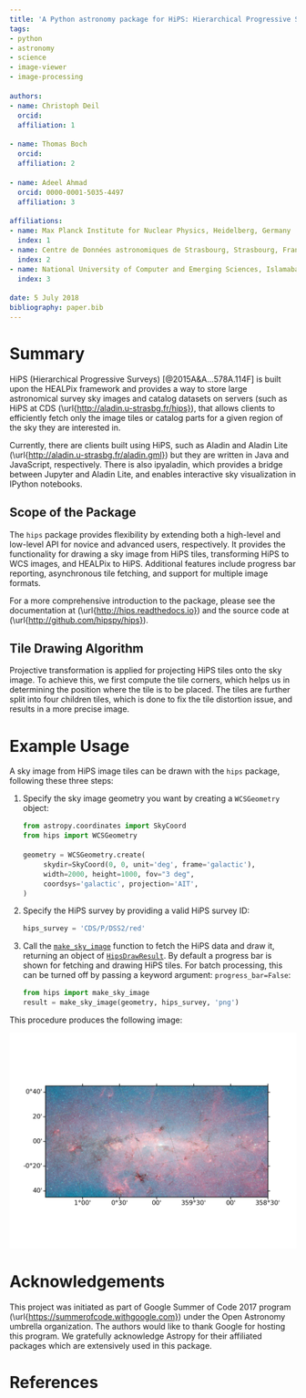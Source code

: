 ```yaml
---
title: 'A Python astronomy package for HiPS: Hierarchical Progressive Surveys'
tags:
- python
- astronomy
- science
- image-viewer
- image-processing

authors:
- name: Christoph Deil
  orcid:
  affiliation: 1

- name: Thomas Boch
  orcid:
  affiliation: 2

- name: Adeel Ahmad
  orcid: 0000-0001-5035-4497
  affiliation: 3

affiliations:
- name: Max Planck Institute for Nuclear Physics, Heidelberg, Germany
  index: 1
- name: Centre de Données astronomiques de Strasbourg, Strasbourg, France
  index: 2
- name: National University of Computer and Emerging Sciences, Islamabad, Pakistan
  index: 3
  
date: 5 July 2018
bibliography: paper.bib
---
```


# Summary
HiPS (Hierarchical Progressive Surveys) [@2015A&A...578A.114F] is built upon the HEALPix framework and provides a way to store large astronomical survey sky images and catalog datasets on servers (such as HiPS at CDS  (\url{http://aladin.u-strasbg.fr/hips}), that allows clients to efficiently fetch only the image tiles or catalog parts for a given region of the sky they are interested in.

Currently, there are clients built using HiPS, such as Aladin and Aladin Lite (\url{http://aladin.u-strasbg.fr/aladin.gml}) but they are written in Java and JavaScript, respectively. There is also ipyaladin, which provides a bridge between Jupyter and Aladin Lite, and enables interactive sky visualization in IPython notebooks.

## Scope of the Package
The `hips` package provides flexibility by extending both a high-level and low-level API for novice and advanced users, respectively. It provides the functionality for drawing a sky image from HiPS tiles, transforming HiPS to WCS images, and HEALPix to HiPS. Additional features include progress bar reporting, asynchronous tile fetching, and support for multiple image formats.

For a more comprehensive introduction to the package, please see the documentation at (\url{http://hips.readthedocs.io}) and the source code at (\url{http://github.com/hipspy/hips}).

## Tile Drawing Algorithm
Projective transformation is applied for projecting HiPS tiles onto the sky image. To achieve this, we first compute the tile corners, which helps us in determining the position where the tile is to be placed. The tiles are further split into four children tiles, which is done to fix the tile distortion issue, and results in a more precise image.

# Example Usage
A sky image from HiPS image tiles can be drawn with the `hips` package, following these three steps:

1. Specify the sky image geometry you want by creating a `WCSGeometry` object:
	```python
	from astropy.coordinates import SkyCoord
	from hips import WCSGeometry

	geometry = WCSGeometry.create(
	     skydir=SkyCoord(0, 0, unit='deg', frame='galactic'),
	     width=2000, height=1000, fov="3 deg",
	     coordsys='galactic', projection='AIT',
	)
	```
2. Specify the HiPS survey by providing a valid HiPS survey ID:
	```python
	hips_survey = 'CDS/P/DSS2/red'
	```
3. Call the [`make_sky_image`](https://hips.readthedocs.io/en/latest/api/hips.make_sky_image.html#hips.make_sky_image "hips.make_sky_image") function to fetch the HiPS data and draw it, returning an object of [`HipsDrawResult`](https://hips.readthedocs.io/en/latest/api/hips.HipsDrawResult.html#hips.HipsDrawResult "hips.HipsDrawResult"). By default a progress bar is shown for fetching and drawing HiPS tiles. For batch processing, this can be turned off by passing a keyword argument: `progress_bar=False`:
	```python
	from hips import make_sky_image
	result = make_sky_image(geometry, hips_survey, 'png')
	```
This procedure produces the following image:

![all-sky-imge](plot_jpg.hires.png)

# Acknowledgements
This project was initiated as part of Google Summer of Code 2017 program (\url{https://summerofcode.withgoogle.com}) under the Open Astronomy umbrella organization. The authors would like to thank Google for hosting this program. We gratefully acknowledge Astropy for their affiliated packages which are extensively used in this package.

# References

